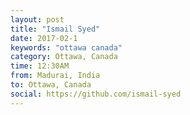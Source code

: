 ```yaml
---
layout: post
title: "Ismail Syed"
date: 2017-02-1
keywords: "ottawa canada"
category: Ottawa, Canada
time: 12:30AM
from: Madurai, India
to: Ottawa, Canada
social: https://github.com/ismail-syed
---
```

